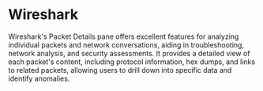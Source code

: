 # Wireshark
Wireshark's Packet Details pane offers excellent features for analyzing individual packets and network conversations, aiding in troubleshooting, network analysis, and security assessments. It provides a detailed view of each packet's content, including protocol information, hex dumps, and links to related packets, allowing users to drill down into specific data and identify anomalies. 
